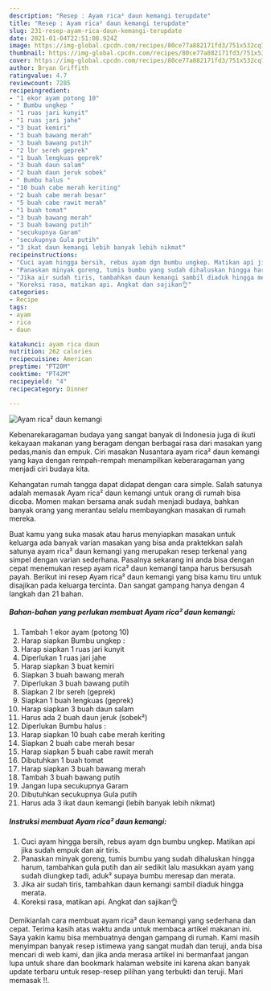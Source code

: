 ```yaml
---
description: "Resep : Ayam rica² daun kemangi terupdate"
title: "Resep : Ayam rica² daun kemangi terupdate"
slug: 231-resep-ayam-rica-daun-kemangi-terupdate
date: 2021-01-04T22:51:08.924Z
image: https://img-global.cpcdn.com/recipes/80ce77a882171fd3/751x532cq70/ayam-rica-daun-kemangi-foto-resep-utama.jpg
thumbnail: https://img-global.cpcdn.com/recipes/80ce77a882171fd3/751x532cq70/ayam-rica-daun-kemangi-foto-resep-utama.jpg
cover: https://img-global.cpcdn.com/recipes/80ce77a882171fd3/751x532cq70/ayam-rica-daun-kemangi-foto-resep-utama.jpg
author: Bryan Griffith
ratingvalue: 4.7
reviewcount: 7285
recipeingredient:
- "1 ekor ayam potong 10"
- " Bumbu ungkep "
- "1 ruas jari kunyit"
- "1 ruas jari jahe"
- "3 buat kemiri"
- "3 buah bawang merah"
- "3 buah bawang putih"
- "2 lbr sereh geprek"
- "1 buah lengkuas geprek"
- "3 buah daun salam"
- "2 buah daun jeruk sobek"
- " Bumbu halus "
- "10 buah cabe merah keriting"
- "2 buah cabe merah besar"
- "5 buah cabe rawit merah"
- "1 buah tomat"
- "3 buah bawang merah"
- "3 buah bawang putih"
- "secukupnya Garam"
- "secukupnya Gula putih"
- "3 ikat daun kemangi lebih banyak lebih nikmat"
recipeinstructions:
- "Cuci ayam hingga bersih, rebus ayam dgn bumbu ungkep. Matikan api jika sudah empuk dan air tiris."
- "Panaskan minyak goreng, tumis bumbu yang sudah dihaluskan hingga harum, tambahkan gula putih dan air sedikit lalu masukkan ayam yang sudah diungkep tadi, aduk² supaya bumbu meresap dan merata."
- "Jika air sudah tiris, tambahkan daun kemangi sambil diaduk hingga merata."
- "Koreksi rasa, matikan api. Angkat dan sajikan👌"
categories:
- Recipe
tags:
- ayam
- rica
- daun

katakunci: ayam rica daun 
nutrition: 262 calories
recipecuisine: American
preptime: "PT20M"
cooktime: "PT42M"
recipeyield: "4"
recipecategory: Dinner

---
```



![Ayam rica² daun kemangi](https://img-global.cpcdn.com/recipes/80ce77a882171fd3/751x532cq70/ayam-rica-daun-kemangi-foto-resep-utama.jpg)

Kebenarekaragaman budaya yang sangat banyak di Indonesia juga di ikuti kekayaan makanan yang beragam dengan berbagai rasa dari masakan yang pedas,manis dan empuk. Ciri masakan Nusantara ayam rica² daun kemangi yang kaya dengan rempah-rempah menampilkan keberaragaman yang menjadi ciri budaya kita.


Kehangatan rumah tangga dapat didapat dengan cara simple. Salah satunya adalah memasak Ayam rica² daun kemangi untuk orang di rumah bisa dicoba. Momen makan bersama anak sudah menjadi budaya, bahkan banyak orang yang merantau selalu membayangkan masakan di rumah mereka.



Buat kamu yang suka masak atau harus menyiapkan masakan untuk keluarga ada banyak varian masakan yang bisa anda praktekkan salah satunya ayam rica² daun kemangi yang merupakan resep terkenal yang simpel dengan varian sederhana. Pasalnya sekarang ini anda bisa dengan cepat menemukan resep ayam rica² daun kemangi tanpa harus bersusah payah.
Berikut ini resep Ayam rica² daun kemangi yang bisa kamu tiru untuk disajikan pada keluarga tercinta. Dan sangat gampang hanya dengan 4 langkah dan 21 bahan.


<!--inarticleads1-->

##### Bahan-bahan yang perlukan membuat Ayam rica² daun kemangi:

1. Tambah 1 ekor ayam (potong 10)
1. Harap siapkan  Bumbu ungkep :
1. Harap siapkan 1 ruas jari kunyit
1. Diperlukan 1 ruas jari jahe
1. Harap siapkan 3 buat kemiri
1. Siapkan 3 buah bawang merah
1. Diperlukan 3 buah bawang putih
1. Siapkan 2 lbr sereh (geprek)
1. Siapkan 1 buah lengkuas (geprek)
1. Harap siapkan 3 buah daun salam
1. Harus ada 2 buah daun jeruk (sobek²)
1. Diperlukan  Bumbu halus :
1. Harap siapkan 10 buah cabe merah keriting
1. Siapkan 2 buah cabe merah besar
1. Harap siapkan 5 buah cabe rawit merah
1. Dibutuhkan 1 buah tomat
1. Harap siapkan 3 buah bawang merah
1. Tambah 3 buah bawang putih
1. Jangan lupa secukupnya Garam
1. Dibutuhkan secukupnya Gula putih
1. Harus ada 3 ikat daun kemangi (lebih banyak lebih nikmat)




<!--inarticleads2-->

##### Instruksi membuat  Ayam rica² daun kemangi:

1. Cuci ayam hingga bersih, rebus ayam dgn bumbu ungkep. Matikan api jika sudah empuk dan air tiris.
1. Panaskan minyak goreng, tumis bumbu yang sudah dihaluskan hingga harum, tambahkan gula putih dan air sedikit lalu masukkan ayam yang sudah diungkep tadi, aduk² supaya bumbu meresap dan merata.
1. Jika air sudah tiris, tambahkan daun kemangi sambil diaduk hingga merata.
1. Koreksi rasa, matikan api. Angkat dan sajikan👌




Demikianlah cara membuat ayam rica² daun kemangi yang sederhana dan cepat. Terima kasih atas waktu anda untuk membaca artikel makanan ini. Saya yakin kamu bisa membuatnya dengan gampang di rumah. Kami masih menyimpan banyak resep istimewa yang sangat mudah dan teruji, anda bisa mencari di web kami, dan jika anda merasa artikel ini bermanfaat jangan lupa untuk share dan bookmark halaman website ini karena akan banyak update terbaru untuk resep-resep pilihan yang terbukti dan teruji. Mari memasak !!. 
